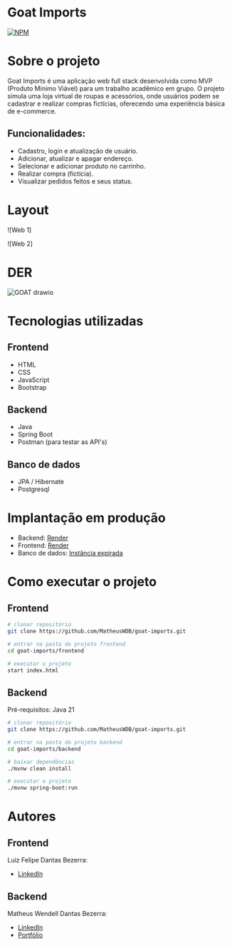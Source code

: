 # Goat Imports 
[![NPM](https://img.shields.io/npm/l/react)](https://github.com/MatheusWDB/goatimports/blob/main/LICENSE) 

# Sobre o projeto
Goat Imports é uma aplicação web full stack desenvolvida como MVP (Produto Mínimo Viável) para um trabalho acadêmico em grupo. O projeto simula uma loja virtual de roupas e acessórios, onde usuários podem se cadastrar e realizar compras fictícias, oferecendo uma experiência básica de e-commerce.

## Funcionalidades:
- Cadastro, login e atualização de usuário.
- Adicionar, atualizar e apagar endereço.
- Selecionar e adicionar produto no carrinho.
- Realizar compra (fictícia).
- Visualizar pedidos feitos e seus status.

# Layout
![Web 1]

![Web 2]

# DER
![GOAT drawio](https://github.com/user-attachments/assets/e754d029-b2eb-4798-991c-bfa03b9740d8)

# Tecnologias utilizadas
## Frontend
- HTML
- CSS
- JavaScript
- Bootstrap

## Backend
- Java
- Spring Boot
- Postman (para testar as API's)
 
## Banco de dados
- JPA / Hibernate
- Postgresql

# Implantação em produção
- Backend: [Render](https://goatimports.onrender.com)
- Frontend: [Render](https://goat-imports.onrender.com)
- Banco de dados: [Instância expirada]()

# Como executar o projeto
## Frontend
```bash
# clonar repositório
git clone https://github.com/MatheusWDB/goat-imports.git

# entrar na pasta do projeto frontend
cd goat-imports/frontend

# executar o projeto
start index.html
```

## Backend
Pré-requisitos: Java 21

```bash
# clonar repositório
git clone https://github.com/MatheusWDB/goat-imports.git

# entrar na pasta do projeto backend
cd goat-imports/backend

# baixar dependências 
./mvnw clean install

# executar o projeto
./mvnw spring-boot:run
```

# Autores
## Frontend
Luiz Felipe Dantas Bezerra:  

- [LinkedIn](https://www.linkedin.com/in/luiz-felipe-dantas-2385aa268/)

## Backend
Matheus Wendell Dantas Bezerra:

- [LinkedIn](https://www.linkedin.com/in/mwdb1703)
- [Portfólio](https://portfolio-vwy3.onrender.com/)

